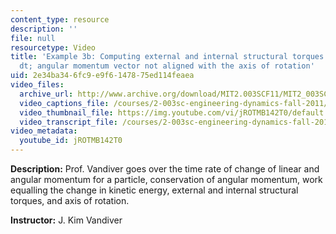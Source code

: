 ```yaml
---
content_type: resource
description: ''
file: null
resourcetype: Video
title: 'Example 3b: Computing external and internal structural torques using dh /
  dt; angular momentum vector not aligned with the axis of rotation'
uid: 2e34ba34-6fc9-e9f6-1478-75ed114feaea
video_files:
  archive_url: http://www.archive.org/download/MIT2.003SCF11/MIT2_003SCF11_lec06_300k.mp4
  video_captions_file: /courses/2-003sc-engineering-dynamics-fall-2011/5890f2f7e1af51878600044304938545_jROTMB142T0.vtt
  video_thumbnail_file: https://img.youtube.com/vi/jROTMB142T0/default.jpg
  video_transcript_file: /courses/2-003sc-engineering-dynamics-fall-2011/0f02972bd2b815f5d90d090d3df19694_jROTMB142T0.pdf
video_metadata:
  youtube_id: jROTMB142T0
---
```


**Description:** Prof. Vandiver goes over the time rate of change of linear and angular momentum for a particle, conservation of angular momentum, work equalling the change in kinetic energy, external and internal structural torques, and axis of rotation.

**Instructor:** J. Kim Vandiver